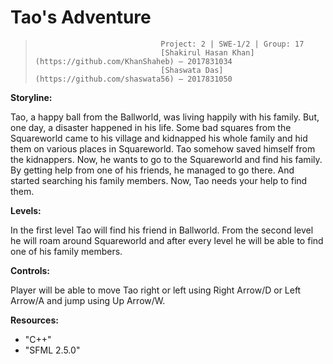    #                                                      Tao's  Adventure
   
   >                                 Project: 2 | SWE-1/2 | Group: 17
   >                                 [Shakirul Hasan Khan](https://github.com/KhanShaheb) – 2017831034
   >                                 [Shaswata Das](https://github.com/shaswata56) – 2017831050



**Storyline:**

Tao, a happy ball from the Ballworld, was living happily with his family. But, one day, a disaster happened in his life. Some bad squares from the Squareworld came to his village and kidnapped his whole family and hid them on various places in Squareworld. Tao somehow saved himself from the kidnappers. Now, he wants to go to the Squareworld and find his family. By getting help from one of his friends, he managed to go there. And started searching his family members.
Now, Tao needs your help to find them.


**Levels:**

In the first level Tao will find his friend in Ballworld. From the second level he will roam around Squareworld and after every level he will be able to find one of his family members.


**Controls:**

Player will be able to move Tao right or left using Right Arrow/D or Left Arrow/A and jump using Up Arrow/W.


**Resources:**
- "C++"
- "SFML 2.5.0"

